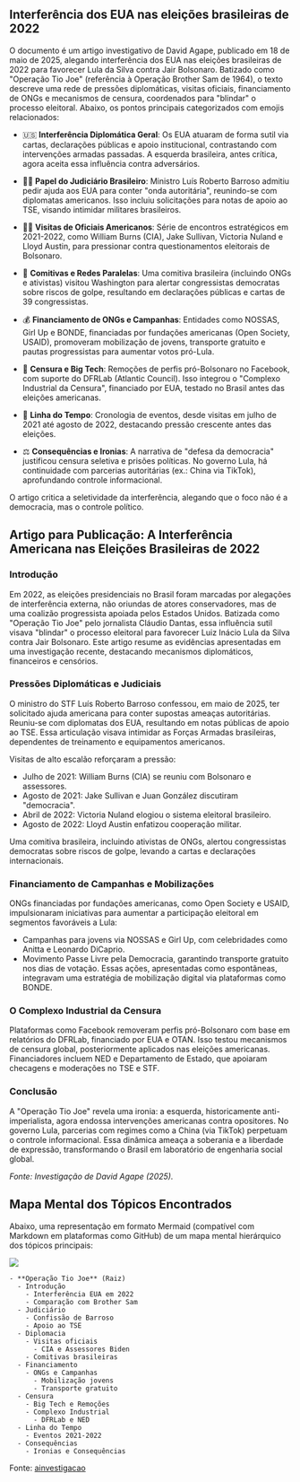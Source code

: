 ## Interferência dos EUA nas eleições brasileiras de 2022

O documento é um artigo investigativo de David Agape, publicado em 18 de maio de 2025, alegando interferência dos EUA nas eleições brasileiras de 2022 para favorecer Lula da Silva contra Jair Bolsonaro. Batizado como "Operação Tio Joe" (referência à Operação Brother Sam de 1964), o texto descreve uma rede de pressões diplomáticas, visitas oficiais, financiamento de ONGs e mecanismos de censura, coordenados para "blindar" o processo eleitoral. Abaixo, os pontos principais categorizados com emojis relacionados:

- 🇺🇸 **Interferência Diplomática Geral**: Os EUA atuaram de forma sutil via cartas, declarações públicas e apoio institucional, contrastando com intervenções armadas passadas. A esquerda brasileira, antes crítica, agora aceita essa influência contra adversários.
  
- 👨‍⚖️ **Papel do Judiciário Brasileiro**: Ministro Luís Roberto Barroso admitiu pedir ajuda aos EUA para conter "onda autoritária", reunindo-se com diplomatas americanos. Isso incluiu solicitações para notas de apoio ao TSE, visando intimidar militares brasileiros.

- 🕵️‍♂️ **Visitas de Oficiais Americanos**: Série de encontros estratégicos em 2021-2022, como William Burns (CIA), Jake Sullivan, Victoria Nuland e Lloyd Austin, para pressionar contra questionamentos eleitorais de Bolsonaro.

- 👥 **Comitivas e Redes Paralelas**: Uma comitiva brasileira (incluindo ONGs e ativistas) visitou Washington para alertar congressistas democratas sobre riscos de golpe, resultando em declarações públicas e cartas de 39 congressistas.

- 💰 **Financiamento de ONGs e Campanhas**: Entidades como NOSSAS, Girl Up e BONDE, financiadas por fundações americanas (Open Society, USAID), promoveram mobilização de jovens, transporte gratuito e pautas progressistas para aumentar votos pró-Lula.

- 🚫 **Censura e Big Tech**: Remoções de perfis pró-Bolsonaro no Facebook, com suporte do DFRLab (Atlantic Council). Isso integrou o "Complexo Industrial da Censura", financiado por EUA, testado no Brasil antes das eleições americanas.

- 📅 **Linha do Tempo**: Cronologia de eventos, desde visitas em julho de 2021 até agosto de 2022, destacando pressão crescente antes das eleições.

- ⚖️ **Consequências e Ironias**: A narrativa de "defesa da democracia" justificou censura seletiva e prisões políticas. No governo Lula, há continuidade com parcerias autoritárias (ex.: China via TikTok), aprofundando controle informacional.

O artigo critica a seletividade da interferência, alegando que o foco não é a democracia, mas o controle político.

## Artigo para Publicação: A Interferência Americana nas Eleições Brasileiras de 2022

### Introdução

Em 2022, as eleições presidenciais no Brasil foram marcadas por alegações de interferência externa, não oriundas de atores conservadores, mas de uma coalizão progressista apoiada pelos Estados Unidos. Batizada como "Operação Tio Joe" pelo jornalista Cláudio Dantas, essa influência sutil visava "blindar" o processo eleitoral para favorecer Luiz Inácio Lula da Silva contra Jair Bolsonaro. Este artigo resume as evidências apresentadas em uma investigação recente, destacando mecanismos diplomáticos, financeiros e censórios.

### Pressões Diplomáticas e Judiciais

O ministro do STF Luís Roberto Barroso confessou, em maio de 2025, ter solicitado ajuda americana para conter supostas ameaças autoritárias. Reuniu-se com diplomatas dos EUA, resultando em notas públicas de apoio ao TSE. Essa articulação visava intimidar as Forças Armadas brasileiras, dependentes de treinamento e equipamentos americanos.

Visitas de alto escalão reforçaram a pressão:
- Julho de 2021: William Burns (CIA) se reuniu com Bolsonaro e assessores.
- Agosto de 2021: Jake Sullivan e Juan González discutiram "democracia".
- Abril de 2022: Victoria Nuland elogiou o sistema eleitoral brasileiro.
- Agosto de 2022: Lloyd Austin enfatizou cooperação militar.

Uma comitiva brasileira, incluindo ativistas de ONGs, alertou congressistas democratas sobre riscos de golpe, levando a cartas e declarações internacionais.

### Financiamento de Campanhas e Mobilizações

ONGs financiadas por fundações americanas, como Open Society e USAID, impulsionaram iniciativas para aumentar a participação eleitoral em segmentos favoráveis a Lula:
- Campanhas para jovens via NOSSAS e Girl Up, com celebridades como Anitta e Leonardo DiCaprio.
- Movimento Passe Livre pela Democracia, garantindo transporte gratuito nos dias de votação.
Essas ações, apresentadas como espontâneas, integravam uma estratégia de mobilização digital via plataformas como BONDE.

### O Complexo Industrial da Censura

Plataformas como Facebook removeram perfis pró-Bolsonaro com base em relatórios do DFRLab, financiado por EUA e OTAN. Isso testou mecanismos de censura global, posteriormente aplicados nas eleições americanas. Financiadores incluem NED e Departamento de Estado, que apoiaram checagens e moderações no TSE e STF.

### Conclusão

A "Operação Tio Joe" revela uma ironia: a esquerda, historicamente anti-imperialista, agora endossa intervenções americanas contra opositores. No governo Lula, parcerias com regimes como a China (via TikTok) perpetuam o controle informacional. Essa dinâmica ameaça a soberania e a liberdade de expressão, transformando o Brasil em laboratório de engenharia social global.

*Fonte: Investigação de David Agape (2025).*

## Mapa Mental dos Tópicos Encontrados

Abaixo, uma representação em formato Mermaid (compatível com Markdown em plataformas como GitHub) de um mapa mental hierárquico dos tópicos principais:

![](./tio-joe.svg)

```mermaid
- **Operação Tio Joe** (Raiz)
  - Introdução
    - Interferência EUA em 2022
    - Comparação com Brother Sam
  - Judiciário
    - Confissão de Barroso
    - Apoio ao TSE
  - Diplomacia
    - Visitas oficiais
      - CIA e Assessores Biden
    - Comitivas brasileiras
  - Financiamento
    - ONGs e Campanhas
      - Mobilização jovens
      - Transporte gratuito
  - Censura
    - Big Tech e Remoções
    - Complexo Industrial
      - DFRLab e NED
  - Linha do Tempo
    - Eventos 2021-2022
  - Consequências
    - Ironias e Consequências
```

Fonte: [ainvestigacao](https://www.ainvestigacao.com/p/operacao-tio-joe-a-influencia-dos)